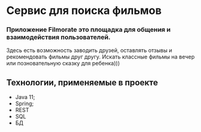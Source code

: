 # Сервис для поиска фильмов
### Приложение Filmorate это площадка для общения и взаимодействия пользователей. 
Здесь есть  возможность заводить друзей, оставлять отзывы и рекомендовать фильмы друг другу.
Искать классные фильмы на вечер или позновательную сказку для ребенка)))
## Технологии, применяемые в проекте
* Java 11;
* Spring;
* REST
* SQL
* БД


